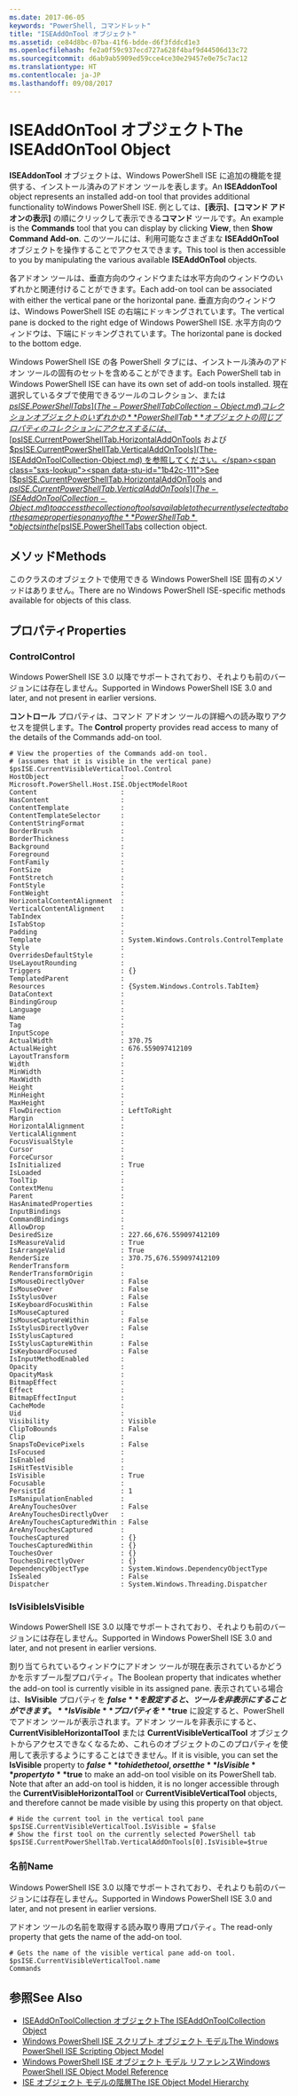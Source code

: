 ```yaml
---
ms.date: 2017-06-05
keywords: "PowerShell, コマンドレット"
title: "ISEAddOnTool オブジェクト"
ms.assetid: ce84d8bc-07ba-41f6-bdde-d6f3fddcd1e3
ms.openlocfilehash: fe2a0f59c937ecd727a628f4baf9d44506d13c72
ms.sourcegitcommit: d6ab9ab5909ed59cce4ce30e29457e0e75c7ac12
ms.translationtype: HT
ms.contentlocale: ja-JP
ms.lasthandoff: 09/08/2017
---
```

# <a name="the-iseaddontool-object"></a><span data-ttu-id="1b42c-103">ISEAddOnTool オブジェクト</span><span class="sxs-lookup"><span data-stu-id="1b42c-103">The ISEAddOnTool Object</span></span>
  <span data-ttu-id="1b42c-104">**ISEAddonTool** オブジェクトは、Windows PowerShell ISE に追加の機能を提供する、インストール済みのアドオン ツールを表します。</span><span class="sxs-lookup"><span data-stu-id="1b42c-104">An **ISEAddonTool** object represents an installed add-on tool that provides additional functionality toWindows PowerShell ISE.</span></span> <span data-ttu-id="1b42c-105">例としては、**[表示]**、**[コマンド アドオンの表示]** の順にクリックして表示できる**コマンド** ツールです。</span><span class="sxs-lookup"><span data-stu-id="1b42c-105">An example is the **Commands** tool that you can display by clicking **View**, then **Show Command Add-on**.</span></span> <span data-ttu-id="1b42c-106">このツールには、利用可能なさまざまな **ISEAddOnTool** オブジェクトを操作することでアクセスできます。</span><span class="sxs-lookup"><span data-stu-id="1b42c-106">This tool is then accessible to you by manipulating the various available **ISEAddOnTool** objects.</span></span>

 <span data-ttu-id="1b42c-107">各アドオン ツールは、垂直方向のウィンドウまたは水平方向のウィンドウのいずれかと関連付けることができます。</span><span class="sxs-lookup"><span data-stu-id="1b42c-107">Each add-on tool can be associated with either the vertical pane or the horizontal pane.</span></span> <span data-ttu-id="1b42c-108">垂直方向のウィンドウは、Windows PowerShell ISE の右端にドッキングされています。</span><span class="sxs-lookup"><span data-stu-id="1b42c-108">The vertical pane is docked to the right edge of Windows PowerShell ISE.</span></span> <span data-ttu-id="1b42c-109">水平方向のウィンドウは、下端にドッキングされています。</span><span class="sxs-lookup"><span data-stu-id="1b42c-109">The horizontal pane is docked to the bottom edge.</span></span>

 <span data-ttu-id="1b42c-110">Windows PowerShell ISE の各 PowerShell タブには、インストール済みのアドオン ツールの固有のセットを含めることができます。</span><span class="sxs-lookup"><span data-stu-id="1b42c-110">Each PowerShell tab in Windows PowerShell ISE can have its own set of add-on tools installed.</span></span> <span data-ttu-id="1b42c-111">現在選択しているタブで使用できるツールのコレクション、または [$psISE.PowerShellTabs](The-PowerShellTabCollection-Object.md) コレクション オブジェクトのいずれかの **PowerShellTab** オブジェクトの同じプロパティのコレクションにアクセスするには、[$psISE.CurrentPowerShellTab.HorizontalAddOnTools](The-ISEAddOnToolCollection-Object.md) および [$psISE.CurrentPowerShellTab.VerticalAddOnTools](The-ISEAddOnToolCollection-Object.md) を参照してください。</span><span class="sxs-lookup"><span data-stu-id="1b42c-111">See [$psISE.CurrentPowerShellTab.HorizontalAddOnTools](The-ISEAddOnToolCollection-Object.md) and [$psISE.CurrentPowerShellTab.VerticalAddOnTools](The-ISEAddOnToolCollection-Object.md) to access the collection of tools available to the currently selected tab or the same properties on any of the **PowerShellTab** objects in the [$psISE.PowerShellTabs](The-PowerShellTabCollection-Object.md) collection object.</span></span>

## <a name="methods"></a><span data-ttu-id="1b42c-112">メソッド</span><span class="sxs-lookup"><span data-stu-id="1b42c-112">Methods</span></span>
 <span data-ttu-id="1b42c-113">このクラスのオブジェクトで使用できる Windows PowerShell ISE 固有のメソッドはありません。</span><span class="sxs-lookup"><span data-stu-id="1b42c-113">There are no Windows PowerShell ISE-specific methods available for objects of this class.</span></span>

## <a name="properties"></a><span data-ttu-id="1b42c-114">プロパティ</span><span class="sxs-lookup"><span data-stu-id="1b42c-114">Properties</span></span>

### <a name="control"></a><span data-ttu-id="1b42c-115">Control</span><span class="sxs-lookup"><span data-stu-id="1b42c-115">Control</span></span>
  <span data-ttu-id="1b42c-116">Windows PowerShell ISE 3.0 以降でサポートされており、それよりも前のバージョンには存在しません。</span><span class="sxs-lookup"><span data-stu-id="1b42c-116">Supported in Windows PowerShell ISE 3.0 and later, and not present in earlier versions.</span></span>

 <span data-ttu-id="1b42c-117">**コントロール** プロパティは、コマンド アドオン ツールの詳細への読み取りアクセスを提供します。</span><span class="sxs-lookup"><span data-stu-id="1b42c-117">The **Control** property provides read access to many of the details of the Commands add-on tool.</span></span>

```
# View the properties of the Commands add-on tool.
# (assumes that it is visible in the vertical pane)
$psISE.CurrentVisibleVerticalTool.Control
HostObject                  : Microsoft.PowerShell.Host.ISE.ObjectModelRoot
Content                     :
HasContent                  :
ContentTemplate             :
ContentTemplateSelector     :
ContentStringFormat         :
BorderBrush                 :
BorderThickness             :
Background                  :
Foreground                  :
FontFamily                  :
FontSize                    :
FontStretch                 :
FontStyle                   :
FontWeight                  :
HorizontalContentAlignment  :
VerticalContentAlignment    :
TabIndex                    :
IsTabStop                   :
Padding                     :
Template                    : System.Windows.Controls.ControlTemplate
Style                       :
OverridesDefaultStyle       :
UseLayoutRounding           :
Triggers                    : {}
TemplatedParent             :
Resources                   : {System.Windows.Controls.TabItem}
DataContext                 :
BindingGroup                :
Language                    :
Name                        :
Tag                         :
InputScope                  :
ActualWidth                 : 370.75
ActualHeight                : 676.559097412109
LayoutTransform             :
Width                       :
MinWidth                    :
MaxWidth                    :
Height                      :
MinHeight                   :
MaxHeight                   :
FlowDirection               : LeftToRight
Margin                      :
HorizontalAlignment         :
VerticalAlignment           :
FocusVisualStyle            :
Cursor                      :
ForceCursor                 :
IsInitialized               : True
IsLoaded                    :
ToolTip                     :
ContextMenu                 :
Parent                      :
HasAnimatedProperties       :
InputBindings               :
CommandBindings             :
AllowDrop                   :
DesiredSize                 : 227.66,676.559097412109
IsMeasureValid              : True
IsArrangeValid              : True
RenderSize                  : 370.75,676.559097412109
RenderTransform             :
RenderTransformOrigin       :
IsMouseDirectlyOver         : False
IsMouseOver                 : False
IsStylusOver                : False
IsKeyboardFocusWithin       : False
IsMouseCaptured             :
IsMouseCaptureWithin        : False
IsStylusDirectlyOver        : False
IsStylusCaptured            :
IsStylusCaptureWithin       : False
IsKeyboardFocused           : False
IsInputMethodEnabled        :
Opacity                     :
OpacityMask                 :
BitmapEffect                :
Effect                      :
BitmapEffectInput           :
CacheMode                   :
Uid                         :
Visibility                  : Visible
ClipToBounds                : False
Clip                        :
SnapsToDevicePixels         : False
IsFocused                   :
IsEnabled                   :
IsHitTestVisible            :
IsVisible                   : True
Focusable                   :
PersistId                   : 1
IsManipulationEnabled       :
AreAnyTouchesOver           : False
AreAnyTouchesDirectlyOver   :
AreAnyTouchesCapturedWithin : False
AreAnyTouchesCaptured       :
TouchesCaptured             : {}
TouchesCapturedWithin       : {}
TouchesOver                 : {}
TouchesDirectlyOver         : {}
DependencyObjectType        : System.Windows.DependencyObjectType
IsSealed                    : False
Dispatcher                  : System.Windows.Threading.Dispatcher

```

### <a name="isvisible"></a><span data-ttu-id="1b42c-118">IsVisible</span><span class="sxs-lookup"><span data-stu-id="1b42c-118">IsVisible</span></span>
  <span data-ttu-id="1b42c-119">Windows PowerShell ISE 3.0 以降でサポートされており、それよりも前のバージョンには存在しません。</span><span class="sxs-lookup"><span data-stu-id="1b42c-119">Supported in Windows PowerShell ISE 3.0 and later, and not present in earlier versions.</span></span>

 <span data-ttu-id="1b42c-120">割り当てられているウィンドウにアドオン ツールが現在表示されているかどうかを示すブール型プロパティ。</span><span class="sxs-lookup"><span data-stu-id="1b42c-120">The Boolean property that indicates whether the add-on tool is currently visible in its assigned pane.</span></span> <span data-ttu-id="1b42c-121">表示されている場合は、**IsVisible** プロパティを **$false** を設定すると、ツールを非表示にすることができます。**IsVisible** プロパティを **$true** に設定すると、PowerShell でアドオン ツールが表示されます。アドオン ツールを非表示にすると、**CurrentVisibleHorizontalTool** または **CurrentVisibleVerticalTool** オブジェクトからアクセスできなくなるため、これらのオブジェクトのこのプロパティを使用して表示するようにすることはできません。</span><span class="sxs-lookup"><span data-stu-id="1b42c-121">If it is visible, you can set the **IsVisible** property to **$false** to hide the tool, or set the **IsVisible** property to **$true** to make an add-on tool visible on its PowerShell tab. Note that after an add-on tool is hidden, it is no longer accessible through the **CurrentVisibleHorizontalTool** or **CurrentVisibleVerticalTool** objects, and therefore cannot be made visible by using this property on that object.</span></span>

```
# Hide the current tool in the vertical tool pane
$psISE.CurrentVisibleVerticalTool.IsVisible = $false
# Show the first tool on the currently selected PowerShell tab
$psISE.CurrentPowerShellTab.VerticalAddOnTools[0].IsVisible=$true

```

### <a name="name"></a><span data-ttu-id="1b42c-122">名前</span><span class="sxs-lookup"><span data-stu-id="1b42c-122">Name</span></span>
  <span data-ttu-id="1b42c-123">Windows PowerShell ISE 3.0 以降でサポートされており、それよりも前のバージョンには存在しません。</span><span class="sxs-lookup"><span data-stu-id="1b42c-123">Supported in Windows PowerShell ISE 3.0 and later, and not present in earlier versions.</span></span>

 <span data-ttu-id="1b42c-124">アドオン ツールの名前を取得する読み取り専用プロパティ。</span><span class="sxs-lookup"><span data-stu-id="1b42c-124">The read-only property that gets the name of the add-on tool.</span></span>

```
# Gets the name of the visible vertical pane add-on tool.
$psISE.CurrentVisibleVerticalTool.name
Commands

```

## <a name="see-also"></a><span data-ttu-id="1b42c-125">参照</span><span class="sxs-lookup"><span data-stu-id="1b42c-125">See Also</span></span>
- [<span data-ttu-id="1b42c-126">ISEAddOnToolCollection オブジェクト</span><span class="sxs-lookup"><span data-stu-id="1b42c-126">The ISEAddOnToolCollection Object</span></span>](The-ISEAddOnToolCollection-Object.md)
- [<span data-ttu-id="1b42c-127">Windows PowerShell ISE スクリプト オブジェクト モデル</span><span class="sxs-lookup"><span data-stu-id="1b42c-127">The Windows PowerShell ISE Scripting Object Model</span></span>](The-Windows-PowerShell-ISE-Scripting-Object-Model.md)
- [<span data-ttu-id="1b42c-128">Windows PowerShell ISE オブジェクト モデル リファレンス</span><span class="sxs-lookup"><span data-stu-id="1b42c-128">Windows PowerShell ISE Object Model Reference</span></span>](Windows-PowerShell-ISE-Object-Model-Reference.md)
- [<span data-ttu-id="1b42c-129">ISE オブジェクト モデルの階層</span><span class="sxs-lookup"><span data-stu-id="1b42c-129">The ISE Object Model Hierarchy</span></span>](The-ISE-Object-Model-Hierarchy.md)

